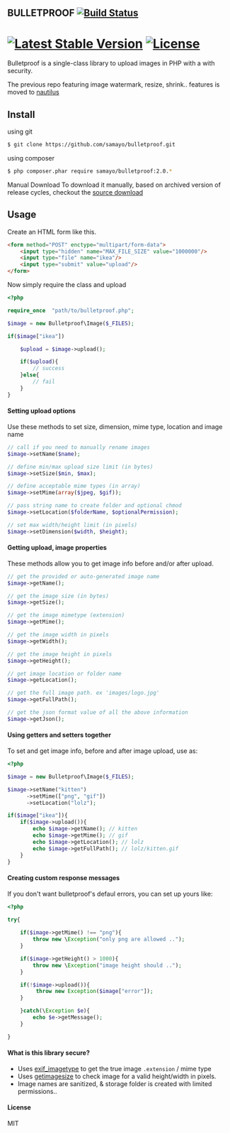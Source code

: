 ## BULLETPROOF [![Build Status](https://travis-ci.org/samayo/bulletproof.svg?branch=master)](https://travis-ci.org/samayo/bulletproof.svg?branch=master)
[![Latest Stable Version](https://poser.pugx.org/bullet-proof/image-uploader/v/stable.svg)](https://packagist.org/packages/bullet-proof/image-uploader)  [![License](https://poser.pugx.org/bullet-proof/image-uploader/license.svg)](https://packagist.org/packages/bullet-proof/image-uploader)
=======================================

Bulletproof is a single-class library to upload images in PHP with a with security.    

The previous repo featuring image watermark, resize, shrink.. features is moved to [nautilus][nautilus]

Install
-----

using git
```bash
$ git clone https://github.com/samayo/bulletproof.git
```
using composer
````bash
$ php composer.phar require samayo/bulletproof:2.0.*
````
Manual Download
To download it manually, based on archived version of release cycles, checkout the [source download][bulletproof_archive]

Usage
-----

Create an HTML form like this. 
````html
<form method="POST" enctype="multipart/form-data">
	<input type="hidden" name="MAX_FILE_SIZE" value="1000000"/>
	<input type="file" name="ikea"/>
	<input type="submit" value="upload"/>
</form>
````
Now simply require the class and upload
````php 
<?php

require_once  "path/to/bulletproof.php";

$image = new Bulletproof\Image($_FILES);

if($image["ikea"])

	$upload = $image->upload(); 

	if($upload){
		// success
	}else{
		// fail
	}
}
````
#### Setting upload options
Use these methods to set size, dimension, mime type, location and image name
````php  
// call if you need to manually rename images
$image->setName($name); 

// define min/max upload size limit (in bytes) 
$image->setSize($min, $max); 

// define acceptable mime types (in array)
$image->setMime(array($jpeg, $gif));  

// pass string name to create folder and optional chmod 
$image->setLocation($folderName, $optionalPermission); 

// set max width/height limit (in pixels)
$image->setDimension($width, $height);  
````

#### Getting upload, image properties
These methods allow you to get image info before and/or after upload. 
````php 
// get the provided or auto-generated image name
$image->getName();

// get the image size (in bytes)
$image->getSize();

// get the image mimetype (extension)
$image->getMime();

// get the image width in pixels
$image->getWidth();

// get the image height in pixels
$image->getHeight();

// get image location or folder name
$image->getLocation();

// get the full image path. ex 'images/logo.jpg'
$image->getFullPath();

// get the json format value of all the above information
$image->getJson();
````
#### Using getters and setters together
To set and get image info, before and after image upload, use as: 
````php 
<?php 

$image = new Bulletproof\Image($_FILES);

$image->setName("kitten")
      ->setMime(["png", "gif"])
      ->setLocation("lolz");

if($image["ikea"]){
	if($image->upload()){
		echo $image->getName(); // kitten
		echo $image->getMime(); // gif
		echo $image->getLocation(); // lolz
		echo $image->getFullPath(); // lolz/kitten.gif
	}
}
```` 
#### Creating custom response messages
If you don't want bulletproof's defaul errors, you can set up yours like:
````php 
<?php  

try{
	
	if($image->getMime() !== "png"){
		throw new \Exception("only png are allowed ..");
	}

	if($image->getHeight() > 1000){
		throw new \Exception("image height should ..");
	}

	if(!$image->upload()){
		 throw new Exception($image["error"]);
	}

	}catch(\Exception $e){
		echo $e->getMessage(); 
	}

}
````
#### What is this library secure? 
* Uses [exif_imagetype][exif_imagetype_link] to get the true image `.extension` / mime type
* Uses [getimagesize][getimagesize_link] to check image for a valid height/width in pixels.
* Image names are sanitized, & storage folder is created with limited permissions..

#### License  
MIT

[bulletproof_archive]: http://github.com/samayo/bulletproof/releases
[nautilus]: http://github.com/samayo/nautilus
[exif_imagetype_link]: http://php.net/manual/de/function.exif-imagetype.php
[getimagesize_link]: http://php.net/manual/en/function.getimagesize.php